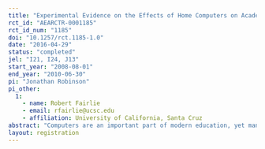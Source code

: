 ```yaml
---
title: "Experimental Evidence on the Effects of Home Computers on Academic Achievement among Schoolchildren"
rct_id: "AEARCTR-0001185"
rct_id_num: "1185"
doi: "10.1257/rct.1185-1.0"
date: "2016-04-29"
status: "completed"
jel: "I21, I24, J13"
start_year: "2008-08-01"
end_year: "2010-06-30"
pi: "Jonathan Robinson"
pi_other:
  1:
    - name: Robert Fairlie
    - email: rfairlie@ucsc.edu
    - affiliation: University of California, Santa Cruz
abstract: "Computers are an important part of modern education, yet many schoolchildren lack access to a computer at home. We test whether this impedes educational achievement by conducting the largest-ever field experiment that randomly provides free home computers to students. Although computer ownership and use increased substantially, we find no effects on any educational outcomes, including grades, test scores, credits earned, attendance, and disciplinary actions. Our estimates are precise enough to rule out even modestly-sized positive or negative impacts. The estimated null effect is consistent with survey evidence showing no change in homework time or other “intermediate” inputs in education."
layout: registration
---
```


